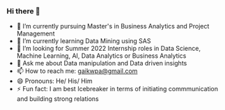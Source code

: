 ### Hi there 👋

- 🔭 I’m currently pursuing Master's in Business Analytics and Project Management
- 🌱 I’m currently learning Data Mining using SAS
- 👯 I’m looking for Summer 2022 Internship roles in Data Science, Machine Learning, AI, Data Analytics or Business Analytics
- 💬 Ask me about Data manipulation and Data driven insights
- 📫 How to reach me: gaikwpa@gmail.com
- 😄 Pronouns: He/ His/ Him
- ⚡ Fun fact: I am best Icebreaker in terms of initiating commmunication and building strong relations

